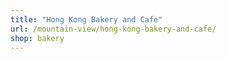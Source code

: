 ```yaml
---
title: "Hong Kong Bakery and Cafe"
url: /mountain-view/hong-kong-bakery-and-cafe/
shop: bakery
---
```

